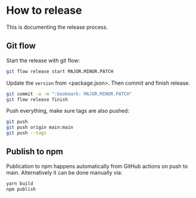# How to release

This is documenting the release process.


## Git flow

Start the release with git flow:
```sh
git flow release start MAJOR.MINOR.PATCH
```
Update the `version` from <package.json>.
Then commit and finish release.
```sh
git commit -a -m ":bookmark: MAJOR.MINOR.PATCH"
git flow release finish
```
Push everything, make sure tags are also pushed:
```sh
git push
git push origin main:main
git push --tags
```

## Publish to npm
Publication to npm happens automatically from GitHub actions on push to main.
Alternatively it can be done manually via:
```sh
yarn build
npm publish
```
